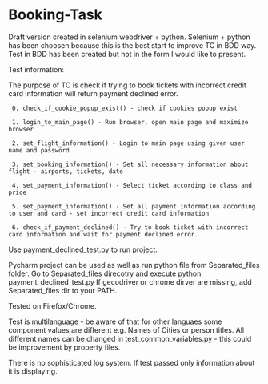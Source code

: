 # Booking-Task
Draft version created in selenium webdriver + python. Selenium + python has been choosen because this is the best start to improve TC in BDD way. Test in BDD has been created but not in the form I would like to present.

Test information: 

The purpose of TC is check if trying to book tickets with incorrect credit card information will return
     payment declined error.
     
     0. check_if_cookie_popup_exist() - check if cookies popup exist
     
     1. login_to_main_page() - Run browser, open main page and maximize browser
     
     2. set_flight_information() - Login to main page using given user name and password
     
     3. set_booking_information() - Set all necessary information about flight - airports, tickets, date
     
     4. set_payment_information() - Select ticket according to class and price
     
     5. set_payment_information() - Set all payment information according to user and card - set incorrect credit card information
     
     6. check_if_payment_declined() - Try to book ticket with incorrect card information and wait for payment declined error.
     
Use payment_declined_test.py to run project.      
     
Pycharm project can be used as well as run python file from Separated_files folder. Go to Separated_files direcotry and execute python payment_declined_test.py 
If gecodriver or chrome dirver are missing, add Separated_files dir to your PATH.

Tested on Firefox/Chrome.

Test is multilanguage - be aware of that for other languaes some component values are different e.g. Names of Cities or person titles.
All different names can be changed in test_common_variables.py - this could be improvement by property files.

There is no sophisticated log system. If test passed only information about it is displaying. 
